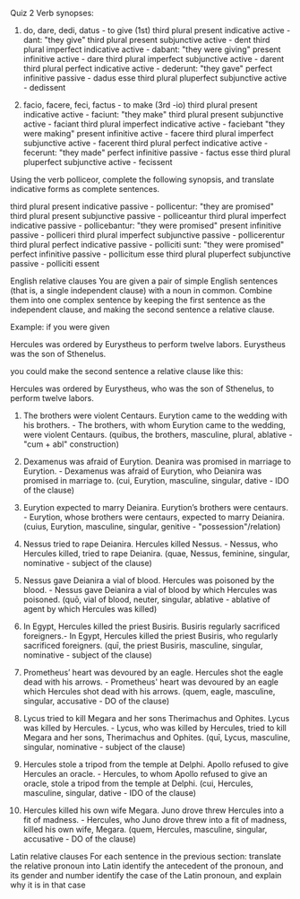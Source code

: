 Quiz 2
Verb synopses:
1. do, dare, dedi, datus - to give (1st)
third plural present indicative active - dant: "they give"
third plural present subjunctive active - dent
third plural imperfect indicative active - dabant: "they were giving"
present infinitive active - dare
third plural imperfect subjunctive active - darent
third plural perfect indicative active - dederunt: "they gave"
perfect infinitive passive - dadus esse
third plural pluperfect subjunctive active - dedissent

2. facio, facere, feci, factus - to make (3rd -io)
third plural present indicative active - faciunt: "they make"
third plural present subjunctive active - faciant
third plural imperfect indicative active - faciebant "they were making"
present infinitive active - facere
third plural imperfect subjunctive active - facerent
third plural perfect indicative active - fecerunt: "they made"
perfect infinitive passive - factus esse
third plural pluperfect subjunctive active - fecissent

Using the verb polliceor, complete the following synopsis, and translate indicative forms as complete sentences.

third plural present indicative passive - pollicentur: "they are promised"
third plural present subjunctive passive - polliceantur
third plural imperfect indicative passive - pollicebantur: "they were promised" 
present infinitive passive - polliceri
third plural imperfect subjunctive passive - pollicerentur
third plural perfect indicative passive - polliciti sunt: "they were promised"
perfect infinitive passive - pollicitum esse
third plural pluperfect subjunctive passive - polliciti essent

English relative clauses
You are given a pair of simple English sentences (that is, a single independent clause) with a noun in common. Combine them into one complex sentence by keeping the first sentence as the independent clause, and making the second sentence a relative clause.

Example: if you were given

Hercules was ordered by Eurystheus to perform twelve labors. Eurystheus was the son of Sthenelus.

you could make the second sentence a relative clause like this:

Hercules was ordered by Eurystheus, who was the son of Sthenelus, to perform twelve labors.

1. The brothers were violent Centaurs. Eurytion came to the wedding with his brothers. - The brothers, with whom Eurytion came to the wedding, were violent Centaurs. 
(quibus, the brothers, masculine, plural, ablative - "cum + abl" construction)

2. Dexamenus was afraid of Eurytion. Deanira was promised in marriage to Eurytion. - Dexamenus was afraid of Eurytion, who Deianira was promised in marriage to. (cui, Eurytion, masculine, singular, dative - IDO of the clause)

3. Eurytion expected to marry Deianira. Eurytion’s brothers were centaurs. - Eurytion, whose brothers were centaurs, expected to marry Deianira. (cuius, Eurytion, masculine, singular, genitive - "possession"/relation)

4. Nessus tried to rape Deianira. Hercules killed Nessus. - Nessus, who Hercules killed, tried to rape Deianira. (quae, Nessus, feminine, singular, nominative - subject of the clause)

5. Nessus gave Deianira a vial of blood. Hercules was poisoned by the blood. - Nessus gave Deianira a vial of blood by which Hercules was poisoned. (quō, vial of blood, neuter, singular, ablative - ablative of agent by which Hercules was killed)

6. In Egypt, Hercules killed the priest Busiris. Busiris regularly sacrificed foreigners.- In Egypt, Hercules killed the priest Busiris, who regularly sacrificed foreigners. (quī, the priest Busiris, masculine, singular, nominative - subject of the clause)

7. Prometheus’ heart was devoured by an eagle. Hercules shot the eagle dead with his arrows. - Prometheus' heart was devoured by an eagle which Hercules shot dead with his arrows. (quem, eagle, masculine, singular, accusative - DO of the clause)

8. Lycus tried to kill Megara and her sons Therimachus and Ophites. Lycus was killed by Hercules. - Lycus, who was killed by Hercules, tried to kill Megara and her sons, Therimachus and Ophites. (quī, Lycus, masculine, singular, nominative - subject of the clause)

9. Hercules stole a tripod from the temple at Delphi. Apollo refused to give Hercules an oracle. - Hercules, to whom Apollo refused to give an oracle, stole a tripod from the temple at Delphi. (cui, Hercules, masculine, singular, dative - IDO of the clause)

10. Hercules killed his own wife Megara. Juno drove threw Hercules into a fit of madness. - Hercules, who Juno drove threw into a fit of madness, killed his own wife, Megara. (quem, Hercules, masculine, singular, accusative - DO of the clause)

Latin relative clauses
For each sentence in the previous section:
translate the relative pronoun into Latin
identify the antecedent of the pronoun, and its gender and number
identify the case of the Latin pronoun, and explain why it is in that case
